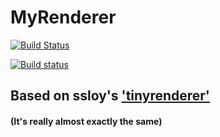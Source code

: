# MyRenderer

[![Build Status](https://travis-ci.org/maxexmachina/MyRenderer.svg?branch=master)](https://travis-ci.org/maxexmachina/MyRenderer)

[![Build status](https://ci.appveyor.com/api/projects/status/nwtsqcskdcpjacd7?svg=true)](https://ci.appveyor.com/project/maxexmachina/myrenderer)

## Based on ssloy's ['tinyrenderer'](https://github.com/ssloy/tinyrenderer)
#### (It's really almost exactly the same)

